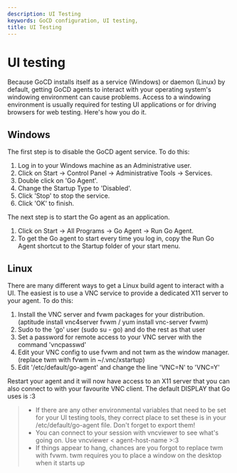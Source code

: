 ```yaml
---
description: UI Testing
keywords: GoCD configuration, UI testing, 
title: UI Testing
---
```


# UI testing

Because GoCD installs itself as a service (Windows) or daemon (Linux) by default, getting GoCD agents to interact with your operating system's windowing environment can cause problems. Access to a windowing environment is usually required for testing UI applications or for driving browsers for web testing. Here's how you do it.

## Windows

The first step is to disable the GoCD agent service. To do this:

1.  Log in to your Windows machine as an Administrative user.
2.  Click on Start &rarr; Control Panel &rarr; Administrative Tools &rarr; Services.
3.  Double click on 'Go Agent'.
4.  Change the Startup Type to 'Disabled'.
5.  Click 'Stop' to stop the service.
6.  Click 'OK' to finish.

The next step is to start the Go agent as an application.

1.  Click on Start &rarr; All Programs &rarr; Go Agent &rarr; Run Go Agent.
2.  To get the Go agent to start every time you log in, copy the Run Go Agent shortcut to the Startup folder of your start menu.

## Linux

There are many different ways to get a Linux build agent to interact with a UI. The easiest is to use a VNC service to provide a dedicated X11 server to your agent. To do this:

1.  Install the VNC server and fvwm packages for your distribution. (aptitude install vnc4server fvwm / yum install vnc-server fvwm)
2.  Sudo to the 'go' user (sudo su - go) and do the rest as that user
3.  Set a password for remote access to your VNC server with the command 'vncpasswd'
4.  Edit your VNC config to use fvwm and not twm as the window manager. (replace twm with fvwm in \~/.vnc/xstartup)
5.  Edit '/etc/default/go-agent' and change the line 'VNC=N' to 'VNC=Y'

Restart your agent and it will now have access to an X11 server that you can also connect to with your favourite VNC client. The default DISPLAY that Go uses is :3

>- If there are any other environmental variables that need to be set for your UI testing tools, they correct place to set these is in your /etc/default/go-agent file. Don't forget to export them!
>- You can connect to your session with vncviewer to see what's going on. Use vncviewer < agent-host-name >:3
>- If things appear to hang, chances are you forgot to replace twm with fvwm. twm requires you to place a window on the desktop when it starts up
